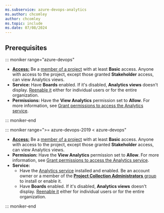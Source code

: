 ```yaml
---
ms.subservice: azure-devops-analytics
ms.author: chcomley
author: chcomley
ms.topic: include
ms.date: 07/08/2024
---
```


<a id="prerequisites">  </a>

## Prerequisites  

::: moniker range="azure-devops"

- [**Access:**](../../organizations/security/access-levels.md) Be a [member of a project](../../organizations/accounts/add-organization-users.md) with at least **Basic** access. Anyone with access to the project, except those granted **Stakeholder** access, can view Analytics views.
- **Service:** Have **Boards** enabled. If it's disabled, **Analytics views** doesn't display. [Reenable it](../../organizations/settings/set-services.md) either for individual users or for the entire organization.
- **Permissions:** Have the **View Analytics** permission set to **Allow**. For more information, see [Grant permissions to access the Analytics service](../powerbi/analytics-security.md).

::: moniker-end

::: moniker range=">= azure-devops-2019 < azure-devops"

- [**Access:**](../../organizations/security/access-levels.md) Be a [member of a project](../../organizations/security/add-users-team-project.md) with at least **Basic** access. Anyone with access to the project, except those granted **Stakeholder** access, can view Analytics views.
- **Permission:** Have the **View Analytics** permission set to **Allow**. For more information, see [Grant permissions to access the Analytics service](../powerbi/analytics-security.md).
- **Service:** 
  - Have the [Analytics service](../dashboards/analytics-extension.md) installed and enabled. Be an account owner or a member of the [**Project Collection Administrators** group](../../organizations/security/change-organization-collection-level-permissions.md) to install or enable it. 
  - Have **Boards** enabled. If it's disabled, **Analytics views** doesn't display. [Reenable it](../../organizations/settings/set-services.md) either for individual users or for the entire organization.

::: moniker-end
